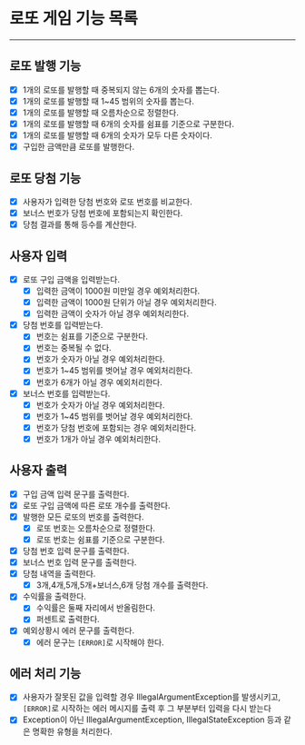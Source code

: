 # 로또 게임 기능 목록

------
## 로또 발행 기능
- [x] 1개의 로또를 발행할 때 중복되지 않는 6개의 숫자를 뽑는다.
- [x] 1개의 로또를 발행할 때 1~45 범위의 숫자를 뽑는다.
- [x] 1개의 로또를 발행할 때 오름차순으로 정렬한다.
- [x] 1개의 로또를 발행할 때 6개의 숫자를 쉼표를 기준으로 구분한다.
- [x] 1개의 로또를 발행할 때 6개의 숫자가 모두 다른 숫자이다.
- [x] 구입한 금액만큼 로또를 발행한다.

## 로또 당첨 기능
- [x] 사용자가 입력한 당첨 번호와 로또 번호를 비교한다.
- [x] 보너스 번호가 당첨 번호에 포함되는지 확인한다.
- [x] 당첨 결과를 통해 등수를 계산한다.

## 사용자 입력
- [x] 로또 구입 금액을 입력받는다.
    - [x] 입력한 금액이 1000원 미만일 경우 예외처리한다.
    - [x] 입력한 금액이 1000원 단위가 아닐 경우 예외처리한다.
    - [x] 입력한 금액이 숫자가 아닐 경우 예외처리한다.
- [x] 당첨 번호를 입력받는다.
    - [x] 번호는 쉼표를 기준으로 구분한다.
    - [x] 번호는 중복될 수 없다.
    - [x] 번호가 숫자가 아닐 경우 예외처리한다.
    - [x] 번호가 1~45 범위를 벗어날 경우 예외처리한다.
    - [x] 번호가 6개가 아닐 경우 예외처리한다.
- [x] 보너스 번호를 입력받는다.
  - [x] 번호가 숫자가 아닐 경우 예외처리한다.
  - [x] 번호가 1~45 범위를 벗어날 경우 예외처리한다.
  - [x] 번호가 당첨 번호에 포함되는 경우 예외처리한다.
  - [x] 번호가 1개가 아닐 경우 예외처리한다.

## 사용자 출력
- [x] 구입 금액 입력 문구를 출력한다.
- [x] 로또 구입 금액에 따른 로또 개수를 출력한다.
- [x] 발행한 모든 로또의 번호를 출력한다.
  - [x] 로또 번호는 오름차순으로 정렬한다.
  - [x] 로또 번호는 쉼표를 기준으로 구분한다.
- [x] 당첨 번호 입력 문구를 출력한다.
- [x] 보너스 번호 입력 문구를 출력한다.
- [x] 당첨 내역을 출력한다.
  - [x] 3개,4개,5개,5개+보너스,6개 당첨 개수를 출력한다.
- [x] 수익률을 출력한다.
  - [x] 수익률은 둘째 자리에서 반올림한다.
  - [x] 퍼센트로 출력한다.
- [x] 예외상황시 에러 문구를 출력한다.
  - [x] 에러 문구는 `[ERROR]`로 시작해야 한다.

## 에러 처리 기능
- [x] 사용자가 잘못된 값을 입력할 경우 IllegalArgumentException를 발생시키고, `[ERROR]`로 시작하는 에러 메시지를 출력 후 그 부분부터 입력을 다시 받는다
- [x] Exception이 아닌 IllegalArgumentException, IllegalStateException 등과 같은 명확한 유형을 처리한다.